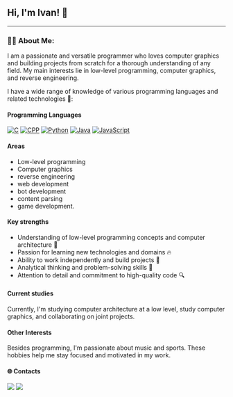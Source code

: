 ## Hi, I'm Ivan! 👋

---

### 👨‍💻 About Me:

I am a passionate and versatile programmer who loves computer graphics and building projects from scratch for a thorough understanding of any field. My main interests lie in low-level programming, computer graphics, and reverse engineering.

I have a wide range of knowledge of various programming languages and related technologies 🧰:

#### Programming Languages

[![C](https://img.shields.io/badge/-C-0D1117?style=for-the-badge&logo=c&logoColor=%23A8B9CC)]()
[![CPP](https://img.shields.io/badge/-C%2B%2B-0D1117?style=for-the-badge&logo=cplusplus&logoColor=%2300599C)]()
[![Python](https://img.shields.io/badge/-Python-0D1117?style=for-the-badge&logo=python&logoColor=%233776AB)]()
[![Java](https://img.shields.io/badge/-Java-0D1117?style=for-the-badge&logo=java&logoColor=%23ED8B00)]()
[![JavaScript](https://img.shields.io/badge/-JavaScript-0D1117?style=for-the-badge&logo=javascript&logoColor=%23F7DF1E)]()

#### Areas

- Low-level programming
- Computer graphics
- reverse engineering
- web development
- bot development
- content parsing
- game development.


#### Key strengths

- Understanding of low-level programming concepts and computer architecture 🧠
- Passion for learning new technologies and domains 🔥
- Ability to work independently and build projects 💪
- Analytical thinking and problem-solving skills 🧩
- Attention to detail and commitment to high-quality code 🔍

#### Current studies

Currently, I'm studying computer architecture at a low level, study computer graphics, and collaborating on joint projects.

#### Other Interests

Besides programming, I'm passionate about music and sports. These hobbies help me stay focused and motivated in my work.

#### 🌐 Contacts

[<img src="https://img.shields.io/badge/Telegram-black?style=for-the-badge&logo=telegram&logoColor=#"/>](https://t.me/Bocmopr)
[<img src="https://img.shields.io/badge/-Email-0D1117?style=for-the-badge&logo=gmail&logoColor=%23D14836"/>](mailto:ivanbujvol5@gmail.com)
